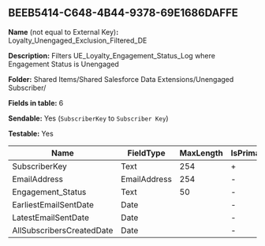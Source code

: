 ## BEEB5414-C648-4B44-9378-69E1686DAFFE

**Name** (not equal to External Key)**:** Loyalty_Unengaged_Exclusion_Filtered_DE

**Description:** Filters UE_Loyalty_Engagement_Status_Log where Engagement Status is Unengaged

**Folder:** Shared Items/Shared Salesforce Data Extensions/Unengaged Subscriber/

**Fields in table:** 6

**Sendable:** Yes (`SubscriberKey` to `Subscriber Key`)

**Testable:** Yes

| Name | FieldType | MaxLength | IsPrimaryKey | IsNullable | DefaultValue |
| --- | --- | --- | --- | --- | --- |
| SubscriberKey | Text | 254 | + | - |  |
| EmailAddress | EmailAddress | 254 | - | + |  |
| Engagement_Status | Text | 50 | - | + |  |
| EarliestEmailSentDate | Date |  | - | + |  |
| LatestEmailSentDate | Date |  | - | + |  |
| AllSubscribersCreatedDate | Date |  | - | + |  |
